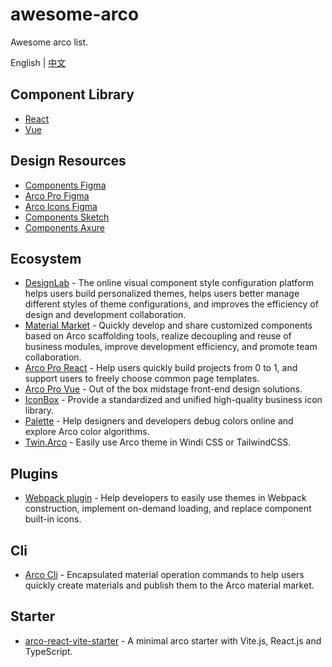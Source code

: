 # awesome-arco
Awesome arco list.

English | [中文](./README_zh-CN.md)

## Component Library

* [React](https://github.com/arco-design/arco-design)
* [Vue](https://github.com/arco-design/arco-design-vue)

## Design Resources

* [Components Figma](https://www.figma.com/file/M66cTiLXHa4SVyZIlfY5Pb/arco-Design-System?node-id=7945%3A44563)
* [Arco Pro Figma](https://www.figma.com/file/dp8okiO9c6tKdBmqv1m1R2/Arco-Design-Pro?node-id=515%3A5594)
* [Arco Icons Figma](https://www.figma.com/file/1ohmb16op4ogbI09ojLR5W/Arco-Design-Icons)
* [Components Sketch](https://unpkg.byted-static.com/byted/arco-config/1.0.8/sketch/ArcoDesign_Sketch_Design.sketch)
* [Components Axure](https://unpkg.byted-static.com/byted/arco-config/1.0.8/axure/ArcoDesign_Axure_Component.rp)

## Ecosystem

* [DesignLab](https://arco.design/themes) - The online visual component style configuration platform helps users build personalized themes, helps users better manage different styles of theme configurations, and improves the efficiency of design and development collaboration.
* [Material Market](https://arco.design/material) - Quickly develop and share customized components based on Arco scaffolding tools, realize decoupling and reuse of business modules, improve development efficiency, and promote team collaboration.
* [Arco Pro React](https://arco.design/pro/) - Help users quickly build projects from 0 to 1, and support users to freely choose common page templates.
* [Arco Pro Vue](https://arco.naiveadmin.com) - Out of the box midstage front-end design solutions.
* [IconBox](https://arco.design/iconbox) - Provide a standardized and unified high-quality business icon library.
* [Palette](https://arco.design/palette) - Help designers and developers debug colors online and explore Arco color algorithms.
* [Twin.Arco](https://twin-arco.netlify.app/) - Easily use Arco theme in Windi CSS or TailwindCSS.

## Plugins

* [Webpack plugin](https://github.com/arco-design/arco-webpack-plugin) - Help developers to easily use themes in Webpack construction, implement on-demand loading, and replace component built-in icons.
## Cli

* [Arco Cli](https://github.com/arco-design/arco-cli) - Encapsulated material operation commands to help users quickly create materials and publish them to the Arco material market.

## Starter

* [arco-react-vite-starter](https://github.com/renyuanz/arco-design-vite-react-ts-starter) - A minimal arco starter with Vite.js, React.js and TypeScript.
